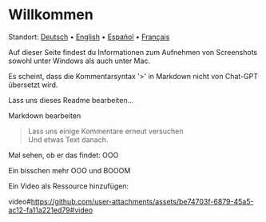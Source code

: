 # Willkommen
Standort: [Deutsch](https://ewildingli.github.io/Global-Instructor-Guidelines/DE/) • [English](https://ewildingli.github.io/Global-Instructor-Guidelines/) • [Español](https://ewildingli.github.io/Global-Instructor-Guidelines/ES/) • [Français](https://ewildingli.github.io/Global-Instructor-Guidelines/FR/)

Auf dieser Seite findest du Informationen zum Aufnehmen von Screenshots sowohl unter Windows als auch unter Mac.

Es scheint, dass die Kommentarsyntax '>' in Markdown nicht von Chat-GPT übersetzt wird.

Lass uns dieses Readme bearbeiten...

Markdown bearbeiten

> Lass uns einige Kommentare erneut versuchen  
Und etwas Text danach.

Mal sehen, ob er das findet: OOO

Ein bisschen mehr OOO und BOOOM

Ein Video als Ressource hinzufügen:

video#https://github.com/user-attachments/assets/be74703f-6879-45a5-ac12-fa11a221ed79#video